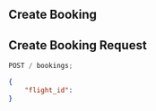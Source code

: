 ## Create Booking

## Create Booking Request

```js
POST / bookings;
```

```json
{
    "flight_id":
}
```
